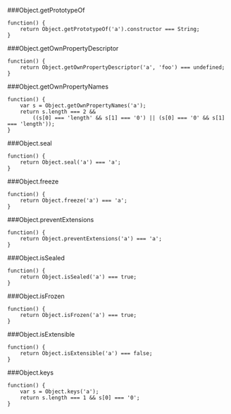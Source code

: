 ###Object.getPrototypeOf
          
```
function() {
    return Object.getPrototypeOf('a').constructor === String;
}
```
###Object.getOwnPropertyDescriptor
          
```
function() {
    return Object.getOwnPropertyDescriptor('a', 'foo') === undefined;
}
```
###Object.getOwnPropertyNames
          
```
function() {
    var s = Object.getOwnPropertyNames('a');
    return s.length === 2 &&
        ((s[0] === 'length' && s[1] === '0') || (s[0] === '0' && s[1] === 'length'));
}
```
###Object.seal
          
```
function() {
    return Object.seal('a') === 'a';
}
```
###Object.freeze
          
```
function() {
    return Object.freeze('a') === 'a';
}
```
###Object.preventExtensions
          
```
function() {
    return Object.preventExtensions('a') === 'a';
}
```
###Object.isSealed
          
```
function() {
    return Object.isSealed('a') === true;
}
```
###Object.isFrozen
          
```
function() {
    return Object.isFrozen('a') === true;
}
```
###Object.isExtensible
          
```
function() {
    return Object.isExtensible('a') === false;
}
```
###Object.keys
          
```
function() {
    var s = Object.keys('a');
    return s.length === 1 && s[0] === '0';
}
```
